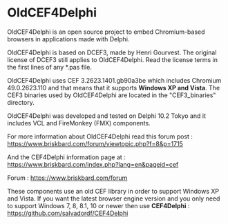 # OldCEF4Delphi
OldCEF4Delphi is an open source project to embed Chromium-based browsers in applications made with Delphi.

OldCEF4Delphi is based on DCEF3, made by Henri Gourvest. The original license of DCEF3 still applies to OldCEF4Delphi. Read the license terms in the first lines of any *.pas file.

OldCEF4Delphi uses CEF 3.2623.1401.gb90a3be which includes Chromium 49.0.2623.110 and that means that it supports **Windows XP and Vista**. 
The CEF3 binaries used by OldCEF4Delphi are located in the "CEF3_binaries" directory.

OldCEF4Delphi was developed and tested on Delphi 10.2 Tokyo and it includes VCL and FireMonkey (FMX) components.

For more information about OldCEF4Delphi read this forum post :
  https://www.briskbard.com/forum/viewtopic.php?f=8&p=1715

And the CEF4Delphi information page at : 
  https://www.briskbard.com/index.php?lang=en&pageid=cef

Forum : 
  https://www.briskbard.com/forum

These components use an old CEF library in order to support Windows XP and Vista. If you want the latest browser engine version and you only need to support Windows 7, 8, 8.1, 10 or newer then use **CEF4Delphi** : 
  https://github.com/salvadordf/CEF4Delphi
